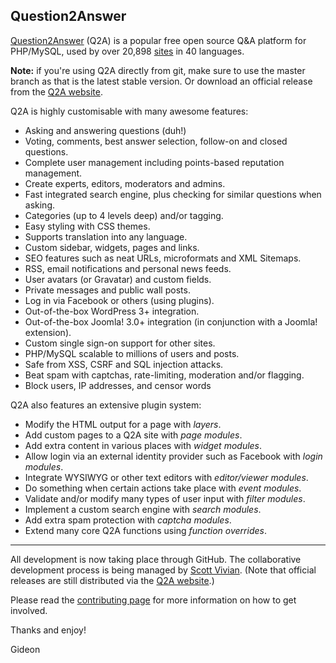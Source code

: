 Question2Answer
-----------------------------

[Question2Answer][Q2A] (Q2A) is a popular free open source Q&A platform for PHP/MySQL, used by over 20,898 [sites] in 40 languages.

**Note:** if you're using Q2A directly from git, make sure to use the master branch as that is the latest stable version. Or download an official release from the [Q2A website][Q2A].

Q2A is highly customisable with many awesome features:

- Asking and answering questions (duh!)
- Voting, comments, best answer selection, follow-on and closed questions.
- Complete user management including points-based reputation management.
- Create experts, editors, moderators and admins.
- Fast integrated search engine, plus checking for similar questions when asking.
- Categories (up to 4 levels deep) and/or tagging.
- Easy styling with CSS themes.
- Supports translation into any language.
- Custom sidebar, widgets, pages and links.
- SEO features such as neat URLs, microformats and XML Sitemaps.
- RSS, email notifications and personal news feeds.
- User avatars (or Gravatar) and custom fields.
- Private messages and public wall posts.
- Log in via Facebook or others (using plugins).
- Out-of-the-box WordPress 3+ integration.
- Out-of-the-box Joomla! 3.0+ integration (in conjunction with a Joomla! extension).
- Custom single sign-on support for other sites.
- PHP/MySQL scalable to millions of users and posts.
- Safe from XSS, CSRF and SQL injection attacks.
- Beat spam with captchas, rate-limiting, moderation and/or flagging.
- Block users, IP addresses, and censor words

Q2A also features an extensive plugin system:

- Modify the HTML output for a page with *layers*.
- Add custom pages to a Q2A site with *page modules*.
- Add extra content in various places with *widget modules*.
- Allow login via an external identity provider such as Facebook with *login modules*.
- Integrate WYSIWYG or other text editors with *editor/viewer modules*.
- Do something when certain actions take place with *event modules*.
- Validate and/or modify many types of user input with *filter modules*.
- Implement a custom search engine with *search modules*.
- Add extra spam protection with *captcha modules*.
- Extend many core Q2A functions using *function overrides*.


----------


All development is now taking place through GitHub. The collaborative development process is being managed by [Scott Vivian][1]. (Note that official releases are still distributed via the [Q2A website][Q2A].)

Please read the [contributing page][2] for more information on how to get involved.


Thanks and enjoy!

Gideon


[Q2A]: http://www.question2answer.org/
[1]: http://www.question2answer.org/qa/user/Scott
[2]: https://github.com/q2a/question2answer/blob/master/CONTRIBUTING.md
[releases]: https://github.com/q2a/question2answer/releases
[sites]: http://www.question2answer.org/sites.php
